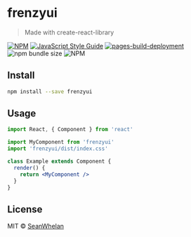 # frenzyui

> Made with create-react-library

[![NPM](https://img.shields.io/npm/v/frenzyui.svg)](https://www.npmjs.com/package/frenzyui) [![JavaScript Style Guide](https://img.shields.io/badge/code_style-standard-brightgreen.svg)](https://standardjs.com) [![pages-build-deployment](https://github.com/SeanWhelan/frenzyui/actions/workflows/pages/pages-build-deployment/badge.svg)](https://github.com/SeanWhelan/frenzyui/actions/workflows/pages/pages-build-deployment) ![npm bundle size](https://img.shields.io/bundlephobia/min/frenzyui) ![NPM](https://img.shields.io/npm/l/frenzyui)

## Install

```bash
npm install --save frenzyui
```

## Usage

```jsx
import React, { Component } from 'react'

import MyComponent from 'frenzyui'
import 'frenzyui/dist/index.css'

class Example extends Component {
  render() {
    return <MyComponent />
  }
}
```

## License

MIT © [SeanWhelan](https://github.com/SeanWhelan)
